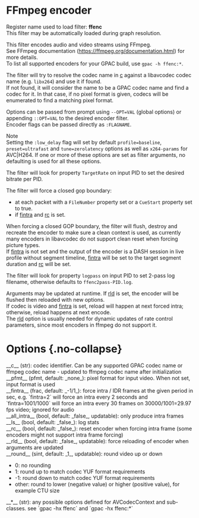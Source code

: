 <!-- automatically generated - do not edit, patch gpac/applications/gpac/gpac.c -->

# FFmpeg encoder  
  
Register name used to load filter: __ffenc__  
This filter may be automatically loaded during graph resolution.  
  
This filter encodes audio and video streams using FFmpeg.  
See FFmpeg documentation (https://ffmpeg.org/documentation.html) for more details.  
To list all supported encoders for your GPAC build, use `gpac -h ffenc:*`.  
  
The filter will try to resolve the codec name in [c](#c) against a libavcodec codec name (e.g. `libx264`) and use it if found.  
If not found, it will consider the name to be a GPAC codec name and find a codec for it. In that case, if no pixel format is given, codecs will be enumerated to find a matching pixel format.  
  
Options can be passed from prompt using `--OPT=VAL` (global options) or appending `::OPT=VAL` to the desired encoder filter.  
Encoder flags can be passed directly as `:FLAGNAME`.  
  
Note  
Setting the `:low_delay` flag will set by default `profile=baseline`, `preset=ultrafast` and `tune=zerolatency` options as well as `x264-params` for AVC|H264. If one or more of these options are set as filter arguments, no defaulting is used for all these options.  
  
The filter will look for property `TargetRate` on input PID to set the desired bitrate per PID.  
  
The filter will force a closed gop boundary:  

- at each packet with a `FileNumber` property set or a `CueStart` property set to true.  
- if [fintra](#fintra) and [rc](#rc) is set.  

  
When forcing a closed GOP boundary, the filter will flush, destroy and recreate the encoder to make sure a clean context is used, as currently many encoders in libavcodec do not support clean reset when forcing picture types.  
If [fintra](#fintra) is not set and the output of the encoder is a DASH session in live profile without segment timeline, [fintra](#fintra) will be set to the target segment duration and [rc](#rc) will be set.  
  
The filter will look for property `logpass` on input PID to set 2-pass log filename, otherwise defaults to `ffenc2pass-PID.log`.  
  
Arguments may be updated at runtime. If [rld](#rld) is set, the encoder will be flushed then reloaded with new options.  
If codec is video and [fintra](#fintra) is set, reload will happen at next forced intra; otherwise, reload happens at next encode.  
The [rld](#rld) option is usually needed for dynamic updates of rate control parameters, since most encoders in ffmpeg do not support it.  
  

# Options  {.no-collapse}  
  
<div markdown class="option">  
<a id="c" data-level="basic">__c__</a> (str): codec identifier. Can be any supported GPAC codec name or ffmpeg codec name - updated to ffmpeg codec name after initialization  
</div>  
<div markdown class="option">  
<a id="pfmt" data-level="basic">__pfmt__</a> (pfmt, default: _none_): pixel format for input video. When not set, input format is used  
</div>  
<div markdown class="option">  
<a id="fintra" data-level="basic">__fintra__</a> (frac, default: _-1/1_): force intra / IDR frames at the given period in sec, e.g. `fintra=2` will force an intra every 2 seconds and `fintra=1001/1000` will force an intra every 30 frames on 30000/1001=29.97 fps video; ignored for audio  
</div>  
<div markdown class="option">  
<a id="all_intra">__all_intra__</a> (bool, default: _false_, updatable): only produce intra frames  
</div>  
<div markdown class="option">  
<a id="ls">__ls__</a> (bool, default: _false_): log stats  
</div>  
<div markdown class="option">  
<a id="rc">__rc__</a> (bool, default: _false_): reset encoder when forcing intra frame (some encoders might not support intra frame forcing)  
</div>  
<div markdown class="option">  
<a id="rld">__rld__</a> (bool, default: _false_, updatable): force reloading of encoder when arguments are updated  
</div>  
<div markdown class="option">  
<a id="round">__round__</a> (sint, default: _1_, updatable): round video up or down  

- 0: no rounding  
- 1: round up to match codec YUF format requirements  
- -1: round down to match codec YUF format requirements  
- other: round to lower (negative value) or higher (positive value), for example CTU size  
</div>  
  
<div markdown class="option">  
<a id="*" data-level="basic">__*__</a> (str): any possible options defined for AVCodecContext and sub-classes. see `gpac -hx ffenc` and `gpac -hx ffenc:*`  
</div>  
  
